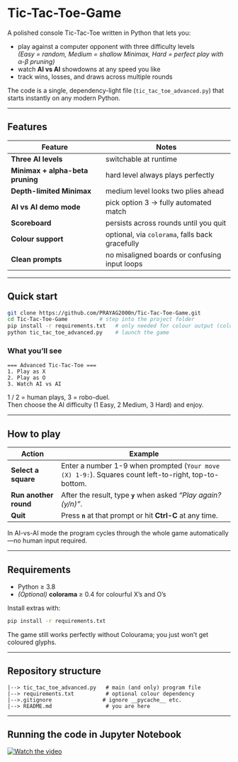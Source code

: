 # Tic-Tac-Toe-Game
A polished console Tic-Tac-Toe written in Python that lets you:

* play against a computer opponent with three difficulty levels  
  *(Easy = random, Medium = shallow Minimax, Hard = perfect play with α-β pruning)*  
* watch **AI vs AI** showdowns at any speed you like  
* track wins, losses, and draws across multiple rounds

The code is a single, dependency-light file (`tic_tac_toe_advanced.py`) that starts instantly on any modern Python.

---

## Features

| Feature | Notes |
|---------|-------|
| **Three AI levels** | switchable at runtime |
| **Minimax + alpha-beta pruning** | hard level always plays perfectly |
| **Depth-limited Minimax** | medium level looks two plies ahead |
| **AI vs AI demo mode** | pick option 3 -> fully automated match |
| **Scoreboard** | persists across rounds until you quit |
| **Colour support** | optional, via `colorama`, falls back gracefully |
| **Clean prompts** | no misaligned boards or confusing input loops |

---

## Quick start

```bash
git clone https://github.com/PRAYAG2000n/Tic-Tac-Toe-Game.git
cd Tic-Tac-Toe-Game          # step into the project folder
pip install -r requirements.txt   # only needed for colour output (colorama)
python tic_tac_toe_advanced.py    # launch the game
```

### What you’ll see

```
=== Advanced Tic-Tac-Toe ===
1. Play as X
2. Play as O
3. Watch AI vs AI
```

1 / 2 = human plays, 3 = robo-duel.  
Then choose the AI difficulty (1 Easy, 2 Medium, 3 Hard) and enjoy.

---

## How to play

| Action | Example |
|--------|---------|
| **Select a square** | Enter a number 1-9 when prompted (`Your move (X) 1-9:`). Squares count left-to-right, top-to-bottom. |
| **Run another round** | After the result, type **`y`** when asked *“Play again? (y/n)”*. |
| **Quit** | Press **`n`** at that prompt or hit **Ctrl-C** at any time. |

In AI-vs-AI mode the program cycles through the whole game automatically—no human input required.

---

## Requirements

* Python ≥ 3.8  
* *(Optional)* **colorama** ≥ 0.4 for colourful X’s and O’s  

Install extras with:

```bash
pip install -r requirements.txt
```

The game still works perfectly without Colourama; you just won’t get coloured glyphs.

---

## Repository structure

```
|--> tic_tac_toe_advanced.py   # main (and only) program file
|--> requirements.txt          # optional colour dependency
|-->.gitignore                # ignore __pycache__ etc.
|--> README.md                 # you are here
```

---
## Running the code in Jupyter Notebook
[![Watch the video](https://i3.ytimg.com/vi/6yaeinD-S-s/maxresdefault.jpg)](https://www.youtube.com/watch?v=6yaeinD-S-s)


